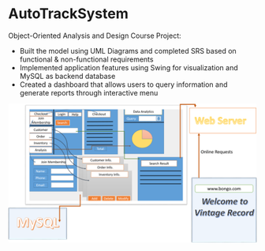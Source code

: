 # AutoTrackSystem
Object-Oriented Analysis and Design Course Project:   
-  Built the model using UML Diagrams and completed SRS based on functional & non-functional requirements
-  Implemented application features using Swing for visualization and MySQL as backend database 
-  Created a dashboard that allows users to query information and generate reports through interactive menu


![Alt text](SystemStructure.png "Optional Title")
